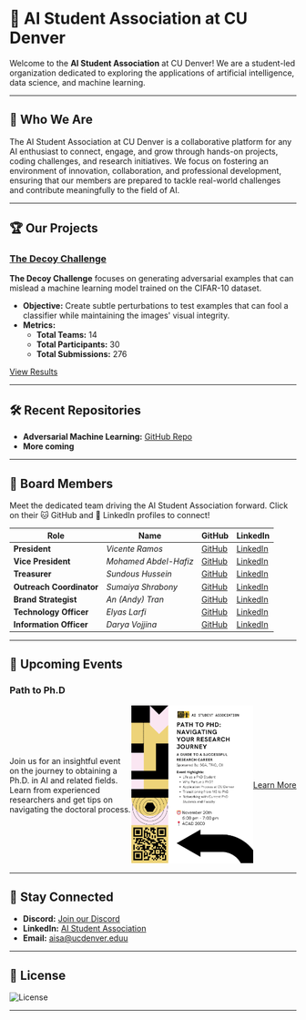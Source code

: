 # 🧠 AI Student Association at CU Denver

Welcome to the **AI Student Association** at CU Denver! We are a student-led organization dedicated to exploring the applications of artificial intelligence, data science, and machine learning.

---

## 🚀 Who We Are

The AI Student Association at CU Denver is a collaborative platform for any AI enthusiast to connect, engage, and grow through hands-on projects, coding challenges, and research initiatives. We focus on fostering an environment of innovation, collaboration, and professional development, ensuring that our members are prepared to tackle real-world challenges and contribute meaningfully to the field of AI.

---

## 🏆 Our Projects

### [The Decoy Challenge](https://cudenver-ai.github.io/)

**The Decoy Challenge** focuses on generating adversarial examples that can mislead a machine learning model trained on the CIFAR-10 dataset.

- **Objective:** Create subtle perturbations to test examples that can fool a classifier while maintaining the images' visual integrity.
- **Metrics:**
  - **Total Teams:** 14
  - **Total Participants:** 30
  - **Total Submissions:** 276

[View Results](https://cudenver-ai.github.io/)

---

## 🛠️ Recent Repositories

- **Adversarial Machine Learning:** [GitHub Repo](https://github.com/cudenver-ai/Adversarial-Machine-Learning)
- **More coming**

---

## 🤝 Board Members

Meet the dedicated team driving the AI Student Association forward. Click on their 🐱 GitHub and 💼 LinkedIn profiles to connect!

| **Role**                  | **Name**                | **GitHub**                                     | **LinkedIn**                                                 |
|---------------------------|-------------------------|------------------------------------------------|--------------------------------------------------------------|
| **President**             | *Vicente Ramos*         | [GitHub](https://github.com/ramosv)    | [LinkedIn](https://www.linkedin.com/in/ramosv/)      |
| **Vice President**        | *Mohamed Abdel-Hafiz*   | [GitHub](https://github.com/abdelhafizm)| [LinkedIn](https://www.linkedin.com/in/abdelhafizm/) |
| **Treasurer**             | *Sundous Hussein*       | [GitHub](https://github.com/SundousHussein)| [LinkedIn](https://www.linkedin.com/in/sundous-hussien/) |
| **Outreach Coordinator**  | *Sumaiya Shrabony*      | [GitHub](https://github.com/safrin96)   | [LinkedIn](https://www.linkedin.com/in/sumaiya-shrabony/) |
| **Brand Strategist**      | *An (Andy) Tran*        | [GitHub](https://github.com/Andy2Tran)  | [LinkedIn](https://www.linkedin.com/in/an-tran-905818244/) |
| **Technology Officer**    | *Elyas Larfi*           | [GitHub](https://github.com/ElyasYassin)| [LinkedIn](https://www.linkedin.com/in/elyaslarfi/) |
| **Information Officer**   | *Darya Vojjina*         | [GitHub](https://github.com/dvojjina)   | [LinkedIn](https://www.linkedin.com/in/darya-vojjina-0a1189331/) |


---

## 📅 Upcoming Events

### **Path to Ph.D**

<div style="display: flex; align-items: center;">

  <div style="flex: 1;">
    <p>Join us for an insightful event on the journey to obtaining a Ph.D. in AI and related fields. Learn from experienced researchers and get tips on navigating the doctoral process.</p>
  </div>

  <div style="flex: 1;">
    <img src="/assets/Path_To_PhD_Flyer.png" alt="Path to Ph.D Flyer" width="500" />
  </div>
    <a href="https://www.instagram.com/p/DCAthg-NStJ/" target="_blank">Learn More</a>
</div>

---

## 📢 Stay Connected

- **Discord:** [Join our Discord](https://discord.gg/VG28u28bwK)
- **LinkedIn:** [AI Student Association](https://www.linkedin.com/company/cudenver-ai)
- **Email:** [aisa@ucdenver.eduu](mailto:aisa@ucdenver.edu)

---

## 📄 License

![License](https://img.shields.io/badge/license-MIT-blue.svg)

---
